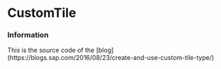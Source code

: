 # CustomTile
<h3>Information</h3>
This is the source code of the [blog](https://blogs.sap.com/2016/08/23/create-and-use-custom-tile-type/)